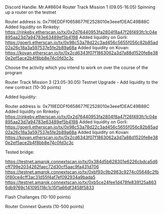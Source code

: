 Discord Handle: Mr.A#8604
Router Track Mission 1 (09.05-16.05)
Spinning up a router on the testnet

Router address is: 0x719EDDFf0658677fE2528010e3eeefDEAC49B88C
Added liquidity on Rinkeby:
https://rinkeby.etherscan.io/tx/0x2d76440953fa2804f8a47f26f493fc1c04e895aa23d7a94783e63489ef5b4198
Added liquidity on Gorli:
https://goerli.etherscan.io/tx/0x98c53a78d22c3ad456c5655f056c82b85ad02a26c18a3a597537e5fe2b89a68a
Added liquidity on Kovan:
https://kovan.etherscan.io/tx/0x2cd6343f07f1863062a3d7a88d1520fe8e380e2ef5ace2b4f8bb8e74c0fd3c3c

Choose the activity which you intend to work on over the course of the program

Router Track Mission 3 (23.05-30.05)
Testnet Upgrade - Add liquidity to the new contract (10-30 points)

Added liquidity:

Router address is: 0x719EDDFf0658677fE2528010e3eeefDEAC49B88C
Added liquidity on Rinkeby:
https://rinkeby.etherscan.io/tx/0x2d76440953fa2804f8a47f26f493fc1c04e895aa23d7a94783e63489ef5b4198
Added liquidity on Gorli:
https://goerli.etherscan.io/tx/0x98c53a78d22c3ad456c5655f056c82b85ad02a26c18a3a597537e5fe2b89a68a
Added liquidity on Kovan:
https://kovan.etherscan.io/tx/0x2cd6343f07f1863062a3d7a88d1520fe8e380e2ef5ace2b4f8bb8e74c0fd3c3c

Tested bridge:

https://testnet.amarok.connextscan.io/tx/0x384d5b628301e6226cbdca5d6cff799e2034262faec72d30cf5aac9fa431d706
https://testnet.amarok.connextscan.io/tx/0xbf93c9b2963c9274c05648c2fb0f80ce4cff3ac31d55f4af7ef092934a9bada5
https://testnet.amarok.connextscan.io/tx/0xb5ce24fee1d478fe839125a8636db9769c141095118c1c15f1a66df3458f5833

Flash Challanges (10-100 points)

Router Connext Quests (10-500 points)
